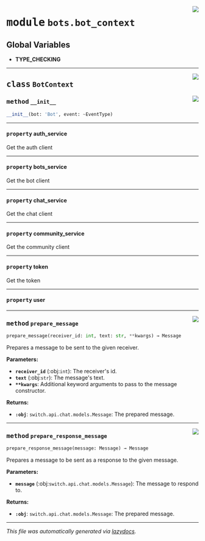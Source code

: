 <!-- markdownlint-disable -->

<a href="https://github.com/switchcollab/Switch-Bots-Python-Library/tree/main/src/switch/bots/bot_context.py#L0"><img align="right" src="https://img.shields.io/badge/-source-cccccc?style=flat-square"/></a>

# <kbd>module</kbd> `bots.bot_context`




**Global Variables**
---------------
- **TYPE_CHECKING**


---

<a href="https://github.com/switchcollab/Switch-Bots-Python-Library/tree/main/src/switch/bots/bot_context.py#L10"><img align="right" src="https://img.shields.io/badge/-source-cccccc?style=flat-square"/></a>

## <kbd>class</kbd> `BotContext`




<a href="https://github.com/switchcollab/Switch-Bots-Python-Library/tree/main/src/switch/bots/bot_context.py#L11"><img align="right" src="https://img.shields.io/badge/-source-cccccc?style=flat-square"/></a>

### <kbd>method</kbd> `__init__`

```python
__init__(bot: 'Bot', event: ~EventType)
```






---

#### <kbd>property</kbd> auth_service

Get the auth client 

---

#### <kbd>property</kbd> bots_service

Get the bot client 

---

#### <kbd>property</kbd> chat_service

Get the chat client 

---

#### <kbd>property</kbd> community_service

Get the community client 

---

#### <kbd>property</kbd> token

Get the token 

---

#### <kbd>property</kbd> user







---

<a href="https://github.com/switchcollab/Switch-Bots-Python-Library/tree/main/src/switch/bots/bot_context.py#L20"><img align="right" src="https://img.shields.io/badge/-source-cccccc?style=flat-square"/></a>

### <kbd>method</kbd> `prepare_message`

```python
prepare_message(receiver_id: int, text: str, **kwargs) → Message
```

Prepares a message to be sent to the given receiver. 



**Parameters:**
 
 - <b>`receiver_id`</b> (:obj:`int`):  The receiver's id. 
 - <b>`text`</b> (:obj:`str`):  The message's text. 
 - <b>`**kwargs`</b>:  Additional keyword arguments to pass to the message constructor. 



**Returns:**
 
 - <b>`:obj`</b>: `switch.api.chat.models.Message`: The prepared message. 

---

<a href="https://github.com/switchcollab/Switch-Bots-Python-Library/tree/main/src/switch/bots/bot_context.py#L34"><img align="right" src="https://img.shields.io/badge/-source-cccccc?style=flat-square"/></a>

### <kbd>method</kbd> `prepare_response_message`

```python
prepare_response_message(message: Message) → Message
```

Prepares a message to be sent as a response to the given message. 



**Parameters:**
 
 - <b>`message`</b> (:obj:`switch.api.chat.models.Message`):  The message to respond to. 



**Returns:**
 
 - <b>`:obj`</b>: `switch.api.chat.models.Message`: The prepared message. 




---

_This file was automatically generated via [lazydocs](https://github.com/ml-tooling/lazydocs)._
